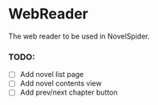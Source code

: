 # WebReader
The web reader to be used in NovelSpider.

### TODO:
- [ ] Add novel list page
- [ ] Add novel contents view
- [ ] Add prev/next chapter button